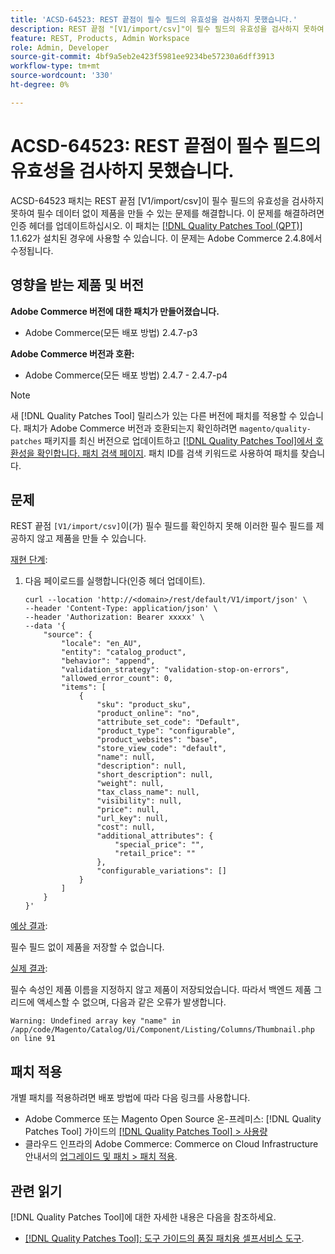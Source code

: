 ```yaml
---
title: 'ACSD-64523: REST 끝점이 필수 필드의 유효성을 검사하지 못했습니다.'
description: REST 끝점 "[V1/import/csv]"이 필수 필드의 유효성을 검사하지 못하여 필수 필수 필드를 제공하지 않고 제품을 만들 수 있는 문제를 해결하려면 ACSD-64523 패치를 적용하십시오.
feature: REST, Products, Admin Workspace
role: Admin, Developer
source-git-commit: 4bf9a5eb2e423f5981ee9234be57230a6dff3913
workflow-type: tm+mt
source-wordcount: '330'
ht-degree: 0%

---
```



# ACSD-64523: REST 끝점이 필수 필드의 유효성을 검사하지 못했습니다.

ACSD-64523 패치는 REST 끝점 [V1/import/csv]이 필수 필드의 유효성을 검사하지 못하여 필수 데이터 없이 제품을 만들 수 있는 문제를 해결합니다. 이 문제를 해결하려면 인증 헤더를 업데이트하십시오. 이 패치는 [[!DNL Quality Patches Tool (QPT)]](/help/tools/quality-patches-tool/quality-patches-tool-to-self-serve-quality-patches.md) 1.1.62가 설치된 경우에 사용할 수 있습니다. 이 문제는 Adobe Commerce 2.4.8에서 수정됩니다.

## 영향을 받는 제품 및 버전

**Adobe Commerce 버전에 대한 패치가 만들어졌습니다.**

* Adobe Commerce(모든 배포 방법) 2.4.7-p3

**Adobe Commerce 버전과 호환:**

* Adobe Commerce(모든 배포 방법) 2.4.7 - 2.4.7-p4

>[!NOTE]
>
>새 [!DNL Quality Patches Tool] 릴리스가 있는 다른 버전에 패치를 적용할 수 있습니다. 패치가 Adobe Commerce 버전과 호환되는지 확인하려면 `magento/quality-patches` 패키지를 최신 버전으로 업데이트하고 [[!DNL Quality Patches Tool]에서 호환성을 확인합니다. 패치 검색 페이지](https://experienceleague.adobe.com/tools/commerce-quality-patches/index.html?lang=ko). 패치 ID를 검색 키워드로 사용하여 패치를 찾습니다.

## 문제

REST 끝점 `[V1/import/csv]`이(가) 필수 필드를 확인하지 못해 이러한 필수 필드를 제공하지 않고 제품을 만들 수 있습니다.

<u>재현 단계</u>:

1. 다음 페이로드를 실행합니다(인증 헤더 업데이트).

   ```
   curl --location 'http://<domain>/rest/default/V1/import/json' \
   --header 'Content-Type: application/json' \
   --header 'Authorization: Bearer xxxxx' \
   --data '{
       "source": {
           "locale": "en_AU",
           "entity": "catalog_product",
           "behavior": "append",
           "validation_strategy": "validation-stop-on-errors",
           "allowed_error_count": 0,
           "items": [
               {
                   "sku": "product_sku",
                   "product_online": "no",
                   "attribute_set_code": "Default",
                   "product_type": "configurable",
                   "product_websites": "base",
                   "store_view_code": "default",
                   "name": null,
                   "description": null,
                   "short_description": null,
                   "weight": null,
                   "tax_class_name": null,
                   "visibility": null,
                   "price": null,
                   "url_key": null,
                   "cost": null,
                   "additional_attributes": {
                       "special_price": "",
                       "retail_price": ""
                   },
                   "configurable_variations": []
               }
           ]
       }
   }'
   ```

<u>예상 결과</u>:

필수 필드 없이 제품을 저장할 수 없습니다.

<u>실제 결과</u>:

필수 속성인 제품 이름을 지정하지 않고 제품이 저장되었습니다. 따라서 백엔드 제품 그리드에 액세스할 수 없으며, 다음과 같은 오류가 발생합니다.

`Warning: Undefined array key "name" in /app/code/Magento/Catalog/Ui/Component/Listing/Columns/Thumbnail.php on line 91`

## 패치 적용

개별 패치를 적용하려면 배포 방법에 따라 다음 링크를 사용합니다.

* Adobe Commerce 또는 Magento Open Source 온-프레미스: [!DNL Quality Patches Tool] 가이드의 [[!DNL Quality Patches Tool] > 사용량](/help/tools/quality-patches-tool/usage.md)
* 클라우드 인프라의 Adobe Commerce: Commerce on Cloud Infrastructure 안내서의 [업그레이드 및 패치 > 패치 적용](https://experienceleague.adobe.com/docs/commerce-cloud-service/user-guide/develop/upgrade/apply-patches.html?lang=ko).

## 관련 읽기

[!DNL Quality Patches Tool]에 대한 자세한 내용은 다음을 참조하세요.

* [[!DNL Quality Patches Tool]: 도구 가이드의 품질 패치용 셀프서비스 도구](/help/tools/quality-patches-tool/quality-patches-tool-to-self-serve-quality-patches.md).

